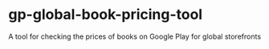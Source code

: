 # gp-global-book-pricing-tool
A tool for checking the prices of books on Google Play for global storefronts
